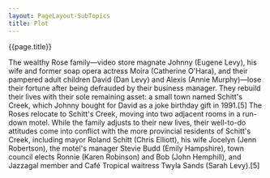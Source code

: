 ```yaml
---
layout: PageLayout-SubTopics
title: Plot
---
```


{{page.title}}

The wealthy Rose family—video store magnate Johnny (Eugene Levy), his wife and former soap opera actress Moira (Catherine O'Hara), and their pampered adult children David (Dan Levy) and Alexis (Annie Murphy)—lose their fortune after being defrauded by their business manager. They rebuild their lives with their sole remaining asset: a small town named Schitt's Creek, which Johnny bought for David as a joke birthday gift in 1991.[5] The Roses relocate to Schitt's Creek, moving into two adjacent rooms in a run-down motel. While the family adjusts to their new lives, their well-to-do attitudes come into conflict with the more provincial residents of Schitt's Creek, including mayor Roland Schitt (Chris Elliott), his wife Jocelyn (Jenn Robertson), the motel's manager Stevie Budd (Emily Hampshire), town council elects Ronnie (Karen Robinson) and Bob (John Hemphill), and Jazzagal member and Café Tropical waitress Twyla Sands (Sarah Levy).[5]


